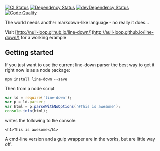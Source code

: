 [![CI Status](https://travis-ci.org/null-loop/line-down.svg?branch=master)](https://travis-ci.org/null-loop/line-down)
[![Dependency Status](https://david-dm.org/null-loop/line-down.svg)](https://david-dm.org/null-loop/line-down)
[![devDependency Status](https://david-dm.org/null-loop/line-down/dev-status.svg)](https://david-dm.org/null-loop/line-down#info=devDependencies)
[![Code Quality](https://img.shields.io/codacy/22102be6eccf4cd8a97c7506c5d322d2.svg)](https://www.codacy.com/public/nullloop/line-down)

The world needs another markdown-like language - no really it does...

Visit [http://null-loop.github.io/line-down/](http://null-loop.github.io/line-down/) for a working example

## Getting started

If you just want to use the current line-down parser the best way to get it right now is as a node package:

```npm install line-down --save```

Then from a node script

```javascript
var ld = require('line-down');
var p = ld.parser;
var html = p.parseWithNoOptions('#This is awesome');
console.info(html);
```
writes the following to the console:
```
<h1>This is awesome</h1>
```
A cmd-line version and a gulp wrapper are in the works, but are little way off.